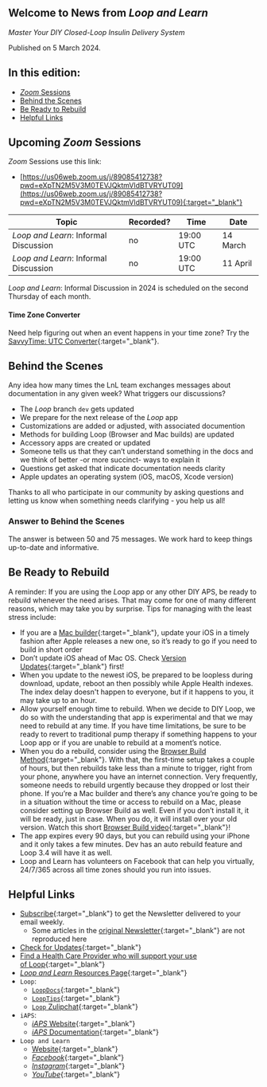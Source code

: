 ## Welcome to News from&nbsp;_<span translate="no">Loop and Learn</span>_

_Master Your DIY Closed-Loop Insulin Delivery System_

Published on 5 March 2024.

## In this edition:

* [*Zoom* Sessions](#upcoming-zoom-sessions)
* [Behind the Scenes](#behind-the-scenes)
* [Be Ready to Rebuild](#be-ready-to-rebuild)
* [Helpful Links](#helpful-links)

## Upcoming *Zoom* Sessions

*Zoom* Sessions use this link:

* [https://us06web.zoom.us/j/89085412738?pwd=eXpTN2M5V3M0TEVJQktmVldBTVRYUT09](https://us06web.zoom.us/j/89085412738?pwd=eXpTN2M5V3M0TEVJQktmVldBTVRYUT09){:target="_blank"}

| Topic | Recorded? | Time | Date |
| - | - | - | - |
| _<span translate="no">Loop and Learn</span>_: Informal Discussion | no | 19:00 UTC | 14 March |
| _<span translate="no">Loop and Learn</span>_: Informal Discussion | no | 19:00 UTC | 11 April |

_<span translate="no">Loop and Learn</span>_: Informal Discussion in 2024 is scheduled on the second Thursday of each month.

#### Time Zone Converter

Need help figuring out when an event happens in your time zone? Try the [SavvyTime: UTC Converter](https://savvytime.com/converter/utc){:target="_blank"}.

## Behind the Scenes

Any idea how many times the LnL team exchanges messages about documentation in any given week? What triggers our discussions?

* The *Loop* branch `dev` gets updated
* We prepare for the next release of the *Loop* app
* Customizations are added or adjusted, with associated documention
* Methods for building Loop (Browser and Mac builds) are updated
* Accessory apps are created or updated
* Someone tells us that they can’t understand something in the docs and we think of better -or more succinct- ways to explain it
* Questions get asked that indicate documentation needs clarity
* Apple updates an operating system (iOS, macOS, Xcode version)

Thanks to all who participate in our community by asking questions and letting us know when something needs clarifying - you help us all!

### Answer to Behind the Scenes

The answer is between 50 and 75 messages. We work hard to keep things up-to-date and informative.

## Be Ready to Rebuild

A reminder: If you are using the *Loop* app or any other DIY APS, be ready to rebuild whenever the need arises. That may come for one of many different reasons, which may take you by surprise. Tips for managing with the least stress include:

* If you are a [Mac builder](https://loopkit.github.io/loopdocs/build/overview/){:target="_blank"}, update your iOS in a timely fashion after Apple releases a new one, so it’s ready to go if you need to build in short order
* Don’t update iOS ahead of Mac OS. Check [Version Updates](https://www.loopandlearn.org/version-updates/){:target="_blank"} first!
* When you update to the newest iOS, be prepared to be loopless during download, update, reboot an then possibly while Apple Health indexes. The index delay doesn't happen to everyone, but if it happens to you, it may take up to an hour.
* Allow yourself enough time to rebuild. When we decide to DIY Loop, we do so with the understanding that app is experimental and that we may need to rebuild at any time. If you have time limitations, be sure to be ready to revert to traditional pump therapy if something happens to your Loop app or if you are unable to rebuild at a moment’s notice.
* When you do a rebuild, consider using the [Browser Build Method](https://loopkit.github.io/loopdocs/gh-actions/gh-overview/){:target="_blank"}. With that, the first-time setup takes a couple of hours, but then rebuilds take less than a minute to trigger, right from your phone, anywhere you have an internet connection. Very frequently, someone needs to rebuild urgently because they dropped or lost their phone. If you’re a Mac builder and there’s any chance you’re going to be in a situation without the time or access to rebuild on a Mac, please consider setting up Browser Build as well. Even if you don’t install it, it will be ready, just in case. When you do, it will install over your old version. Watch this short [Browser Build video](https://www.youtube.com/watch?v=0ipTsiqbbrQ){:target="_blank"}!
* The app expires every 90 days, but you can rebuild using your iPhone and it only takes a few minutes. Dev has an auto rebuild feature and Loop 3.4 will have it as well.
* Loop and Learn has volunteers on Facebook that can help you virtually, 24/7/365 across all time zones should you run into issues.  

## Helpful Links

* [Subscribe](https://www.loopandlearn.org/newsletter-signup/){:target="_blank"} to get the Newsletter delivered to your email weekly.
    * Some articles in the [original Newsletter](https://www.loopandlearn.org/2022/10/19/loop-and-learn-newsletter/){:target="_blank"} are not reproduced here
* [Check for Updates](https://www.loopandlearn.org/version-updates/){:target="_blank"}
* [Find a Health Care Provider who will support your use of&nbsp;<span translate="no">Loop</span>](https://www.loopandlearn.org/hcp-recommendations/){:target="_blank"}
* [_<span translate="no">Loop and Learn</span>_&nbsp;Resources Page](https://www.loopandlearn.org/resources/){:target="_blank"}
* <code>Loop</code>:
    * [`LoopDocs`](https://loopkit.github.io/loopdocs/){:target="_blank"}
    * [`LoopTips`](https://loopkit.github.io/looptips/){:target="_blank"}
    * [`Loop` Zulipchat](https://loop.zulipchat.com/){:target="_blank"}
* <code>iAPS</code>:
    * [*iAPS* Website](https://www.iaps-app.org/){:target="_blank"}
    * [*iAPS* Documentation](http://iapsdocs.org/){:target="_blank"}
* <code>Loop and Learn</code>
    * [Website](https://www.loopandlearn.org/){:target="_blank"}
    * [*Facebook*](https://www.facebook.com/groups/LOOPandLEARN){:target="_blank"}
    * [*Instagram*](https://www.instagram.com/loopandlearn/){:target="_blank"}
    * [*YouTube*](https://www.youtube.com/c/loopandlearn){:target="_blank"}
